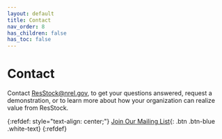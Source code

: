 ```yaml
---
layout: default
title: Contact
nav_order: 8
has_children: false
has_toc: false
---
```

# Contact
Contact [ResStock@nrel.gov](mailto:resstock@nrel.gov), to get your questions answered, request a demonstration, or to learn more about how your organization can realize value from ResStock.

{:refdef: style="text-align: center;"}
[Join Our Mailing List](https://www.nrel.gov/buildings/end-use-load-profiles#contact){: .btn .btn-blue .white-text}
{:refdef}
